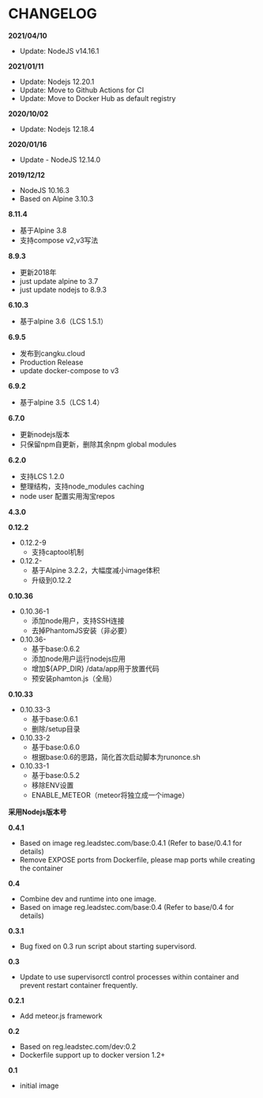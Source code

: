 # CHANGELOG

**2021/04/10**
* Update: NodeJS v14.16.1

**2021/01/11**
* Update: Nodejs 12.20.1
* Update: Move to Github Actions for CI
* Update: Move to Docker Hub as default registry

**2020/10/02**
* Update: Nodejs 12.18.4

**2020/01/16**
* Update - NodeJS 12.14.0

**2019/12/12**
* NodeJS 10.16.3
* Based on Alpine 3.10.3

**8.11.4**
* 基于Alpine 3.8
* 支持compose v2,v3写法

**8.9.3**
* 更新2018年
* just update alpine to 3.7
* just update nodejs to 8.9.3

**6.10.3**
* 基于alpine 3.6（LCS 1.5.1）

**6.9.5**
* 发布到cangku.cloud
* Production Release
* update docker-compose to v3

**6.9.2**
* 基于alpine 3.5（LCS 1.4）

**6.7.0**

* 更新nodejs版本
* 只保留npm自更新，删除其余npm global modules

**6.2.0**

* 支持LCS 1.2.0
* 整理结构，支持node_modules caching
* node user 配置实用淘宝repos

**4.3.0**


**0.12.2**

* 0.12.2-9
    - 支持captool机制
* 0.12.2-
    - 基于Alpine 3.2.2，大幅度减小image体积
    - 升级到0.12.2

**0.10.36**

* 0.10.36-1
    - 添加node用户，支持SSH连接
    - 去掉PhantomJS安装（非必要）
* 0.10.36-
    - 基于base:0.6.2
    - 添加node用户运行nodejs应用
    - 增加${APP_DIR} /data/app用于放置代码
    - 预安装phamton.js（全局）

**0.10.33**

* 0.10.33-3
    - 基于base:0.6.1
    - 删除/setup目录
* 0.10.33-2
    - 基于base:0.6.0
    - 根据base:0.6的思路，简化首次启动脚本为runonce.sh
* 0.10.33-1
    - 基于base:0.5.2
    - 移除ENV设置
    - ENABLE_METEOR（meteor将独立成一个image）

**采用Nodejs版本号**

**0.4.1**

* Based on image reg.leadstec.com/base:0.4.1 (Refer to base/0.4.1 for details)
* Remove EXPOSE ports from Dockerfile, please map ports while creating the container

**0.4**

* Combine dev and runtime into one image.
* Based on image reg.leadstec.com/base:0.4 (Refer to base/0.4 for details)

**0.3.1**

* Bug fixed on 0.3 run script about starting supervisord.

**0.3**

* Update to use supervisorctl control processes within container and prevent restart container frequently.

**0.2.1**

* Add meteor.js framework

**0.2**

* Based on reg.leadstec.com/dev:0.2
* Dockerfile support up to docker version 1.2+

**0.1**

* initial image



